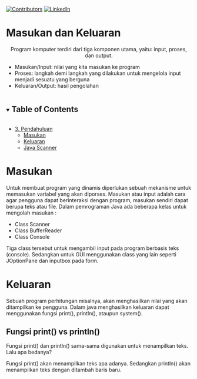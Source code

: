 [![Contributors][contributors-shield]][contributors-url]
[![LinkedIn][linkedin-shield]][linkedin-url]

# Masukan dan Keluaran

<p align="center" id="top">
  <p align="center">  
Program komputer terdiri dari tiga komponen utama, yaitu: input, proses, dan output.
    <br />
  </p>
</p>


<ul>
    <li>
        Masukan/Input: nilai yang kita masukan ke program
    </li>
    <li>
        Proses: langkah demi langkah yang dilakukan untuk mengelola input menjadi sesuatu yang berguna
    </li>
    <li>
        Keluaran/Output: hasil pengolahan
    </li>
</ul>


<!-- TABLE OF CONTENTS -->
<details open="open">
  <summary><h2 style="display: inline-block">Table of Contents</h2></summary>
  <ul>
    <li>
      <a href="#top">3. Pendahuluan</a>
      <ul>
        <li><a href="#masukan">Masukan</a></li>
        <li><a href="#penjelasan-hello-world">Keluaran</a></li>
        <li><a href="#referensi">Java Scanner</a></li>
      </ul>
    </li>
  </ul>
</details>

<h1 id="masukan">Masukan</h1>
Untuk membuat program yang dinamis diperlukan sebuah mekanisme untuk memasukan variabel yang akan diporses. Masukan atau input adalah cara agar pengguna dapat berinteraksi dengan program, masukan sendiri dapat berupa teks atau file. Dalam pemrograman Java ada beberapa kelas untuk mengolah masukan :

<ul>
    <li>Class Scanner</li>
    <li>Class BufferReader</li>
    <li>Class Console</li>
</ul>

Tiga class tersebut untuk mengambil input pada program berbasis teks (console). Sedangkan untuk GUI menggunakan class yang lain seperti JOptionPane dan inputbox pada form.

<h1>Keluaran</h1>
Sebuah program perhitungan misalnya, akan menghasilkan nilai yang akan ditampilkan ke pengguna. Dalam java menghasilkan keluaran dapat menggunakan fungsi print(), println(), ataupun system().

<h2>Fungsi print() vs println()</h2>
Fungsi print() dan println() sama-sama digunakan untuk menampilkan teks. Lalu apa bedanya?

Fungsi print() akan menampilkan teks apa adanya. Sedangkan println() akan menampilkan teks dengan ditambah baris baru.

[contributors-shield]: https://img.shields.io/github/contributors/arridhow/web-resume.svg?style=for-the-badge
[contributors-url]: https://github.com/arridhow/web-resume/graphs/contributors
[linkedin-shield]: https://img.shields.io/badge/-LinkedIn-black.svg?style=for-the-badge&logo=linkedin&colorB=555
[linkedin-url]: https://linkedin.com/in/arridhopradana
